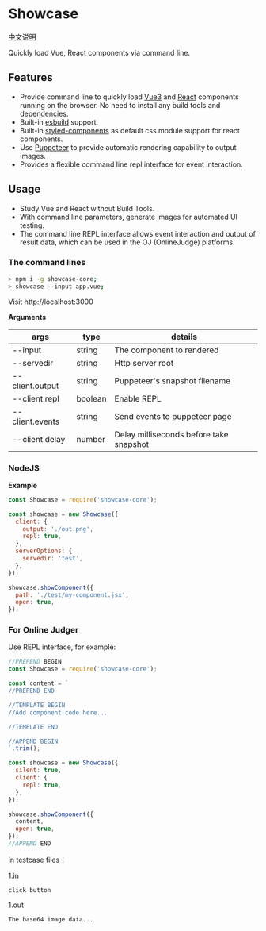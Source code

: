 # Showcase

[中文说明](README-CN.md)

Quickly load Vue, React components via command line.

## Features

- Provide command line to quickly load [Vue3](https://vuejs.org/) and [React](https://reactjs.org/) components running on the browser. No need to install any build tools and dependencies.
- Built-in [esbuild](https://esbuild.github.io/) support.
- Built-in [styled-components](https://github.com/styled-components/styled-components) as default css module support for react components.
- Use [Puppeteer](ttps://github.com/puppeteer/puppeteer) to provide automatic rendering capability to output images.
- Provides a flexible command line repl interface for event interaction.

## Usage

- Study Vue and React without Build Tools.
- With command line parameters, generate images for automated UI testing.
- The command line REPL interface allows event interaction and output of result data, which can be used in the OJ (OnlineJudge) platforms.

### The command lines

```bash
> npm i -g showcase-core;
> showcase --input app.vue;
```

Visit http://localhost:3000

**Arguments**

| args | type | details |
| --- | --- | --- |
| --input | string | The component to rendered |
| --servedir | string | Http server root |
| --client.output | string | Puppeteer's snapshot filename |
| --client.repl | boolean | Enable REPL |
| --client.events | string | Send events to puppeteer page |
| --client.delay | number | Delay milliseconds before take snapshot |

### NodeJS

**Example**

```js
const Showcase = require('showcase-core');

const showcase = new Showcase({
  client: {
    output: './out.png',
    repl: true,
  },
  serverOptions: {
    servedir: 'test',
  },
});

showcase.showComponent({
  path: './test/my-component.jsx',
  open: true,
});
```

### For Online Judger

Use REPL interface, for example:

```js
//PREPEND BEGIN
const Showcase = require('showcase-core');

const content = `
//PREPEND END

//TEMPLATE BEGIN
//Add component code here...

//TEMPLATE END

//APPEND BEGIN
`.trim();

const showcase = new Showcase({
  silent: true,
  client: {
    repl: true,
  },
});

showcase.showComponent({
  content,
  open: true,
});
//APPEND END
```

In testcase files：

1.in

```
click button
```

1.out

```
The base64 image data...
```

